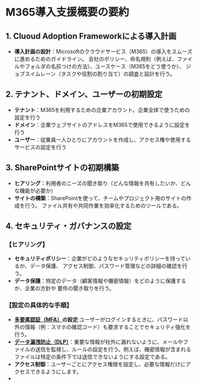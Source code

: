 # M365導入支援概要の要約

## 1. Cluoud Adoption Frameworkによる導入計画
- **導入計画の設計**：Microsoftのクラウドサービス（M365）の導入をスムーズに進めるためのガイドライン。
会社のポリシー、命名規則（例えば、ファイルやフォルダの名前つけの方法）、ユースケース（M365をどう使うか）、
ジョブスイムレーン（タスクや役割の割り当て）の調査と設計を行う。
 
## 2. テナント、ドメイン、ユーザーの初期設定
- **テナント**：M365を利用するための企業アカウント。企業全体で使うための設定を行う
- **ドメイン**：企業ウェブサイトのアドレスをM365で使用できるように設定を行う
- **ユーザー**：従業員一人ひとりにアカウントを作成し、アクセス権や使用するサービスの設定を行う

## 3. SharePointサイトの初期構築
- **ヒアリング**：利用者のニーズの聞き取り（どんな情報を共有したいか、どんな機能が必要か）
- **サイトの構築**：SharePointを使って、チームやプロジェクト用のサイトの作成を行う。
ファイル共有や共同作業を効率化するためのツールである。

## 4. セキュリティ・ガバナンスの設定
### 【ヒアリング】
- **セキュリティポリシー**：企業がどのようなセキュリティポリシーを持っているか、データ保護、
  アクセス制御、パスワード管理などの詳細の確認を行う。
- **データ保護**：特定のデータ（顧客情報や機密情報）をどのように保護するか、企業の方針や
  要件の聞き取りを行う。
### 【設定の具体的な手順】
- **[多要素認証（MFA）](https://e-words.jp/w/%E5%A4%9A%E8%A6%81%E7%B4%A0%E8%AA%8D%E8%A8%BC.html)の設定**:ユーザーがログインするときに、パスワード以外の情報（例：スマホの確認コード）も要求することでセキュリティ強化を行う。
- **[データ漏洩防止（DLP）](https://e-words.jp/w/DLP-1.html)**：重要な情報が社外に漏れないように、メールやファイルの送信を監視し、ルールの設定を行う。例えば、機密情報が含まれるファイルは特定の条件下では送信できないようにする設定である。
- **アクセス制御**：ユーザーごとにアクセス権限を設定し、必要な情報だけにアクセスできるようにします。
- 
　
